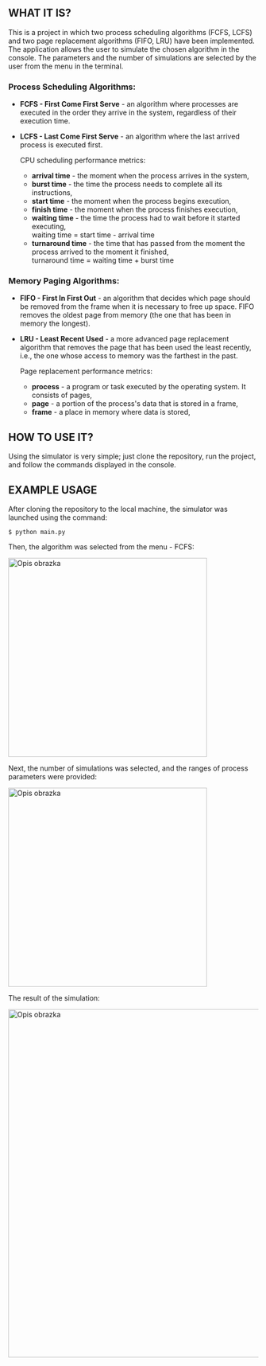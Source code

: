 ## WHAT IT IS?
This is a project in which two process scheduling algorithms (FCFS, LCFS) and two page replacement algorithms (FIFO, LRU) have been implemented. The application allows the user to simulate the chosen algorithm in the console. The parameters and the number of simulations are selected by the user from the menu in the terminal.
### Process Scheduling Algorithms:
* **FCFS - First Come First Serve** - an algorithm where processes are executed in the order they arrive in the system, regardless of their execution time.
* **LCFS - Last Come First Serve** - an algorithm where the last arrived process is executed first.
  
  CPU scheduling performance metrics:
  * **arrival time** - the moment when the process arrives in the system,
  * **burst time** - the time the process needs to complete all its instructions,
  * **start time** - the moment when the process begins execution,
  * **finish time** - the moment when the process finishes execution,
  * **waiting time** - the time the process had to wait before it started executing, \
    waiting time = start time - arrival time  
  * **turnaround time** - the time that has passed from the moment the process arrived to the moment it finished, \
    turnaround time = waiting time + burst time 
### Memory Paging Algorithms: 
* **FIFO - First In First Out** - an algorithm that decides which page should be removed from the frame when it is necessary to free up space. FIFO removes the oldest page from memory (the one that has been in memory the longest).
* **LRU - Least Recent Used** - a more advanced page replacement algorithm that removes the page that has been used the least recently, i.e., the one whose access to memory was the farthest in the past.

  Page replacement performance metrics:
  * **process** - a program or task executed by the operating system. It consists of pages, 
  * **page** - a portion of the process's data that is stored in a frame,
  * **frame** - a place in memory where data is stored,

## HOW TO USE IT? 
Using the simulator is very simple; just clone the repository, run the project, and follow the commands displayed in the console.

## EXAMPLE USAGE
After cloning the repository to the local machine, the simulator was launched using the command:
```
$ python main.py
```
Then, the algorithm was selected from the menu - FCFS:
<p align="left">
  <img src="https://private-user-images.githubusercontent.com/180983359/430721796-0979c9a9-2af0-4b3f-94d4-012898506078.PNG?jwt=eyJhbGciOiJIUzI1NiIsInR5cCI6IkpXVCJ9.eyJpc3MiOiJnaXRodWIuY29tIiwiYXVkIjoicmF3LmdpdGh1YnVzZXJjb250ZW50LmNvbSIsImtleSI6ImtleTUiLCJleHAiOjE3NDM5NTgyMDEsIm5iZiI6MTc0Mzk1NzkwMSwicGF0aCI6Ii8xODA5ODMzNTkvNDMwNzIxNzk2LTA5NzljOWE5LTJhZjAtNGIzZi05NGQ0LTAxMjg5ODUwNjA3OC5QTkc_WC1BbXotQWxnb3JpdGhtPUFXUzQtSE1BQy1TSEEyNTYmWC1BbXotQ3JlZGVudGlhbD1BS0lBVkNPRFlMU0E1M1BRSzRaQSUyRjIwMjUwNDA2JTJGdXMtZWFzdC0xJTJGczMlMkZhd3M0X3JlcXVlc3QmWC1BbXotRGF0ZT0yMDI1MDQwNlQxNjQ1MDFaJlgtQW16LUV4cGlyZXM9MzAwJlgtQW16LVNpZ25hdHVyZT05NjQ5YWE3NzFkYWNhNTI2OGRmMDc1NWJkYjQ4ZGFmY2NjNDJmM2M0MDZkODA0ZmRlZmM5ZDQxNzY0ZGY2ZmNiJlgtQW16LVNpZ25lZEhlYWRlcnM9aG9zdCJ9.AhYrEKMWB8qolQ3iikhtiQTsDX9wP50c6wrpU1Alt8A" alt="Opis obrazka" width="400"/>
</p>
Next, the number of simulations was selected, and the ranges of process parameters were provided:
<p align="left">
  <img src="https://private-user-images.githubusercontent.com/180983359/430721860-fb81d402-ea92-4326-a1e9-e5aeb0a77688.PNG?jwt=eyJhbGciOiJIUzI1NiIsInR5cCI6IkpXVCJ9.eyJpc3MiOiJnaXRodWIuY29tIiwiYXVkIjoicmF3LmdpdGh1YnVzZXJjb250ZW50LmNvbSIsImtleSI6ImtleTUiLCJleHAiOjE3NDM5NTk2MjYsIm5iZiI6MTc0Mzk1OTMyNiwicGF0aCI6Ii8xODA5ODMzNTkvNDMwNzIxODYwLWZiODFkNDAyLWVhOTItNDMyNi1hMWU5LWU1YWViMGE3NzY4OC5QTkc_WC1BbXotQWxnb3JpdGhtPUFXUzQtSE1BQy1TSEEyNTYmWC1BbXotQ3JlZGVudGlhbD1BS0lBVkNPRFlMU0E1M1BRSzRaQSUyRjIwMjUwNDA2JTJGdXMtZWFzdC0xJTJGczMlMkZhd3M0X3JlcXVlc3QmWC1BbXotRGF0ZT0yMDI1MDQwNlQxNzA4NDZaJlgtQW16LUV4cGlyZXM9MzAwJlgtQW16LVNpZ25hdHVyZT1iZTZiYzkwNGFhNjBiM2M3NzhhZDE2MzgxMGVkYmIwYjk3NmU0NjQ3Y2IwNzZmNTM5MGU3NTVmMjIxNGRjOWY3JlgtQW16LVNpZ25lZEhlYWRlcnM9aG9zdCJ9.e999sMgHE-iRv69Cd0H1veCp6l9JZFCkJBXJ2CfN1b0" alt="Opis obrazka" width="400"/>
</p>
The result of the simulation:
<p align="left">
  <img src="[https://private-user-images.githubusercontent.com/180983359/430721923-640ebdbb-67ce-45c6-b2c8-e88acb42e46b.PNG?jwt=eyJhbGciOiJIUzI1NiIsInR5cCI6IkpXVCJ9.eyJpc3MiOiJnaXRodWIuY29tIiwiYXVkIjoicmF3LmdpdGh1YnVzZXJjb250ZW50LmNvbSIsImtleSI6ImtleTUiLCJleHAiOjE3NDM5NTgzMjYsIm5iZiI6MTc0Mzk1ODAyNiwicGF0aCI6Ii8xODA5ODMzNTkvNDMwNzIxOTIzLTY0MGViZGJiLTY3Y2UtNDVjNi1iMmM4LWU4OGFjYjQyZTQ2Yi5QTkc_WC1BbXotQWxnb3JpdGhtPUFXUzQtSE1BQy1TSEEyNTYmWC1BbXotQ3JlZGVudGlhbD1BS0lBVkNPRFlMU0E1M1BRSzRaQSUyRjIwMjUwNDA2JTJGdXMtZWFzdC0xJTJGczMlMkZhd3M0X3JlcXVlc3QmWC1BbXotRGF0ZT0yMDI1MDQwNlQxNjQ3MDZaJlgtQW16LUV4cGlyZXM9MzAwJlgtQW16LVNpZ25hdHVyZT05MWRkMGQ4ZmJlNGQ1YTM1NDk2NjliMDllNzlkYjRhOTM2Mjg2MTg5MGM2MWI1YmM2MTI3ODYzMWM3N2I1MTMyJlgtQW16LVNpZ25lZEhlYWRlcnM9aG9zdCJ9.lo_po6L7VVHqR4Aiie3-W1TNxHOQbOUZY9jT7DufWA4](https://private-user-images.githubusercontent.com/180983359/430721923-640ebdbb-67ce-45c6-b2c8-e88acb42e46b.PNG?jwt=eyJhbGciOiJIUzI1NiIsInR5cCI6IkpXVCJ9.eyJpc3MiOiJnaXRodWIuY29tIiwiYXVkIjoicmF3LmdpdGh1YnVzZXJjb250ZW50LmNvbSIsImtleSI6ImtleTUiLCJleHAiOjE3NDM5NTk2NjksIm5iZiI6MTc0Mzk1OTM2OSwicGF0aCI6Ii8xODA5ODMzNTkvNDMwNzIxOTIzLTY0MGViZGJiLTY3Y2UtNDVjNi1iMmM4LWU4OGFjYjQyZTQ2Yi5QTkc_WC1BbXotQWxnb3JpdGhtPUFXUzQtSE1BQy1TSEEyNTYmWC1BbXotQ3JlZGVudGlhbD1BS0lBVkNPRFlMU0E1M1BRSzRaQSUyRjIwMjUwNDA2JTJGdXMtZWFzdC0xJTJGczMlMkZhd3M0X3JlcXVlc3QmWC1BbXotRGF0ZT0yMDI1MDQwNlQxNzA5MjlaJlgtQW16LUV4cGlyZXM9MzAwJlgtQW16LVNpZ25hdHVyZT1kOGJlMTJmYTkzZTVkZjRkOWQ2MGYzNmYyMzU5NmM0NjFiYzllMjJlODk5MzIzM2I5ZDBmMWYyODk0MjJiYzUxJlgtQW16LVNpZ25lZEhlYWRlcnM9aG9zdCJ9.Dta05Urxd33hcsWiM7EicSLeryK9fEdxvSGHft9uxcE)" alt="Opis obrazka" width="700"/>
</p>
